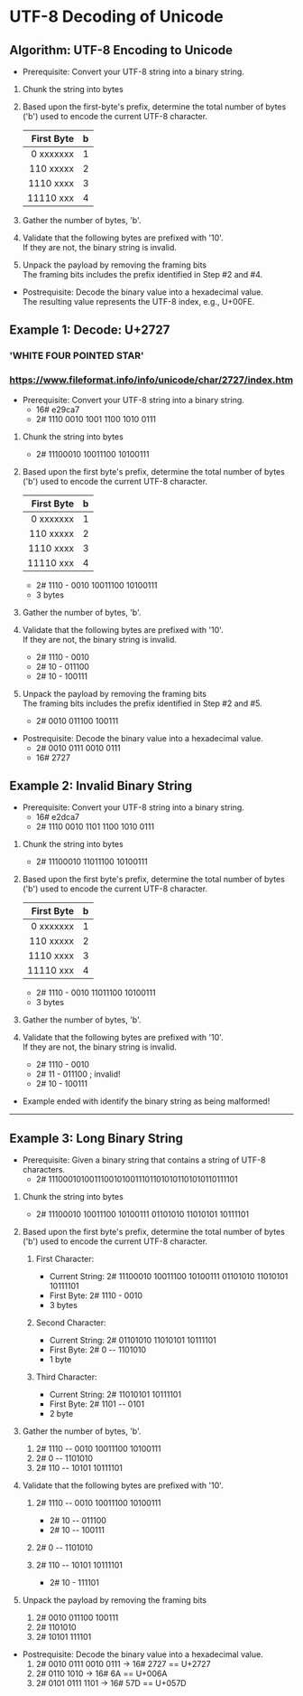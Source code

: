 # UTF-8 Decoding of Unicode

## Algorithm: UTF-8 Encoding to Unicode

*  Prerequisite: Convert your UTF-8 string into a binary string.
1. Chunk the string into bytes

2. Based upon the first-byte's prefix, determine the total number of bytes ('b') used to encode the current UTF-8 character.

   | First Byte  | b   |
   |------------:|-----|
   | 0 xxxxxxx   | 1   |
   | 110 xxxxx   | 2   |
   | 1110 xxxx   | 3   |
   | 11110 xxx   | 4   |


3. Gather the number of bytes, 'b'.

4. Validate that the following bytes are prefixed with '10'. <br>
   If they are not, the binary string is invalid.

5. Unpack the payload by removing the framing bits<br>
   The framing bits includes the prefix identified in Step #2 and #4.

* Postrequisite: Decode the binary value into a hexadecimal value.<br>
  The resulting value represents the UTF-8 index, e.g., U+00FE.


## Example 1: Decode: U+2727
### 'WHITE FOUR POINTED STAR'
### https://www.fileformat.info/info/unicode/char/2727/index.htm

* Prerequisite: Convert your UTF-8 string into a binary string.
  - 16# e29ca7
  - 2#  1110 0010 1001 1100 1010 0111

1. Chunk the string into bytes
   - 2# 11100010 10011100 10100111


2. Based upon the first byte's prefix, determine the total number of bytes ('b') used to encode the current UTF-8 character.

   | First Byte  | b   |
   |------------:|-----|
   | 0 xxxxxxx   | 1   |
   | 110 xxxxx   | 2   |
   | 1110 xxxx   | 3   |
   | 11110 xxx   | 4   |

   - 2# 1110 - 0010 10011100 10100111
   - 3 bytes

3. Gather the number of bytes, 'b'.

4. Validate that the following bytes are prefixed with '10'. <br>
   If they are not, the binary string is invalid.
   - 2# 1110 - 0010
   - 2# 10 - 011100
   - 2# 10 - 100111
  

5. Unpack the payload by removing the framing bits<br>
   The framing bits includes the prefix identified in Step #2 and #5.

   - 2# 0010 011100 100111
   
* Postrequisite: Decode the binary value into a hexadecimal value.
  - 2# 0010 0111 0010 0111
  - 16# 2727




## Example 2: Invalid Binary String

* Prerequisite: Convert your UTF-8 string into a binary string.
  - 16# e2dca7
  - 2#  1110 0010 1101 1100 1010 0111

1. Chunk the string into bytes
   - 2# 11100010 11011100 10100111

2. Based upon the first byte's prefix, determine the total number of bytes ('b') used to encode the current UTF-8 character.

   | First Byte  | b   |
   |------------:|-----|
   | 0 xxxxxxx   | 1   |
   | 110 xxxxx   | 2   |
   | 1110 xxxx   | 3   |
   | 11110 xxx   | 4   |

   - 2# 1110 - 0010 11011100 10100111
   - 3 bytes

3. Gather the number of bytes, 'b'.

4. Validate that the following bytes are prefixed with '10'. <br>
   If they are not, the binary string is invalid.
   - 2# 1110 - 0010
   - 2# 11 - 011100  ;  invalid!
   - 2# 10 - 100111
  
* Example ended with identify the binary string as being malformed!


----
## Example 3: Long Binary String

* Prerequisite: Given a binary string that contains a string of UTF-8 characters.
  - 2# 111000101001110010100111011010101101010110111101

1. Chunk the string into bytes
   - 2# 11100010 10011100 10100111 01101010 11010101 10111101

2. Based upon the first byte's prefix, determine the total number of bytes ('b') used to encode the current UTF-8 character.

   1. First Character:
      - Current String: 2# 11100010 10011100 10100111 01101010 11010101 10111101
      - First Byte: 2# 1110 - 0010
      - 3 bytes

   2. Second Character: 
      - Current String: 2# 01101010 11010101 10111101
      - First Byte: 2# 0 -- 1101010
      - 1 byte

   3. Third Character:
      - Current String: 2# 11010101 10111101
      - First Byte: 2# 1101 -- 0101 
      - 2 byte

3. Gather the number of bytes, 'b'.
   1. 2# 1110 -- 0010 10011100 10100111
   2. 2# 0 -- 1101010
   3. 2# 110 -- 10101 10111101

4. Validate that the following bytes are prefixed with '10'.
   1. 2# 1110 -- 0010 10011100 10100111
      - 2# 10 -- 011100
      - 2# 10 -- 100111
   2. 2# 0 -- 1101010

   3. 2# 110 -- 10101 10111101
      - 2# 10 - 111101

5. Unpack the payload by removing the framing bits<br>
   1. 2# 0010 011100 100111
   2. 2# 1101010
   3. 2# 10101 111101

* Postrequisite: Decode the binary value into a hexadecimal value.
   1. 2# 0010 0111 0010 0111 -> 16# 2727 == U+2727
   2. 2# 0110 1010           -> 16# 6A   == U+006A
   3. 2# 0101 0111 1101      -> 16# 57D  == U+057D


